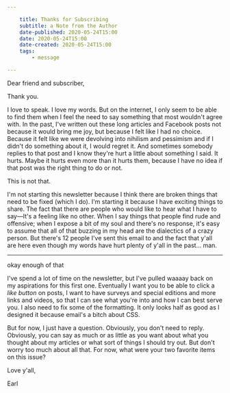 ```yaml
---

    title: Thanks for Subscribing
    subtitle: a Note from the Author
    date-published: 2020-05-24T15:00
    date: 2020-05-24T15:00
    date-created: 2020-05-24T15:00
    tags:
        - message

---
```


Dear friend and subscriber,

Thank you. 

I love to speak. I love my words. But on the internet, I only seem to be able to find them when I feel the need to say something that most wouldn't agree with. In the past, I've written out these long articles and Facebook posts not because it would bring me joy, but because I felt like I had no choice. Because it felt like we were devolving into nihilism and pessimism and if I didn't do something about it, I would regret it. And sometimes somebody replies to that post and I know they're hurt a little about something I said. It hurts. Maybe it hurts even more than it hurts them, because I have no idea if that post was the right thing to do or not. 

This is not that. 

I'm not starting this newsletter because I think there are broken things that need to be fixed (which I do). I'm starting it because I have exciting things to share. The fact that there are people who would like to hear what I have to say&mdash;It's a feeling like no other. When I say things that people find rude and offensive; when I expose a bit of my soul and there's no response, it's easy to assume that all of that buzzing in my head are the dialectics of a crazy person. But there's 12 people I've sent this email to and the fact that y'all are here even though my words have hurt plenty of y'all in the past... man.

---

okay enough of that

I've spend a lot of time on the newsletter, but I've pulled waaaay back on my aspirations for this first one. Eventually I want you to be able to click a *like button* on posts, I want to have surveys and special editions and more links and videos, so that I can see what you're into and how I can best serve you. I also need to fix some of the formatting. It only looks half as good as I designed it because email's a bitch about CSS. 

But for now, I just have a question. Obviously, you don't need to reply. Obviously, you can say as much or as little as you want about what you thought about my articles or what sort of things I should try out. But don't worry too much about all that. For now, what were your two favorite items on this issue? 

Love y'all,

Earl